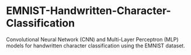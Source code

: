 # EMNIST-Handwritten-Character-Classification
Convolutional Neural Network (CNN) and Multi-Layer Perceptron (MLP) models for handwritten character classification using the EMNIST dataset.
